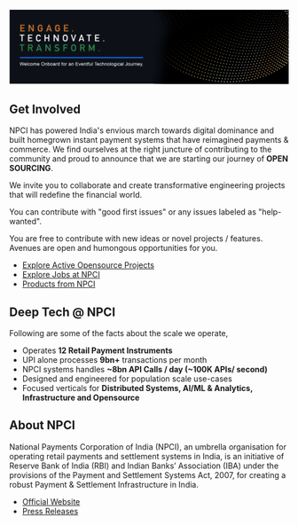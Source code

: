 [![ National Payments Corporation of India](https://raw.githubusercontent.com/npci/.github/main/profile/images/npci-org-banner.png)]() 

## Get Involved
NPCI has powered India's envious march towards digital dominance and built homegrown instant payment systems that have reimagined payments & commerce. We find ourselves at the right juncture of contributing to the community and proud to announce that we are starting our journey of **OPEN SOURCING**.

We invite you to collaborate and create transformative engineering projects that will redefine the financial world. 

You can contribute with "good first issues" or any issues labeled as "help-wanted".

You are free to contribute with new ideas or novel projects / features. Avenues are open and humongous opportunities for you.

- [Explore Active Opensource Projects](https://github.com/orgs/npci/repositories)
- [Explore Jobs at NPCI](https://www.npci.org.in/work-with-us/current-openings)
- [Products from NPCI](https://www.npci.org.in)

## Deep Tech @ NPCI
Following are some of the facts about the scale we operate, 
- Operates **12 Retail Payment Instruments**
- UPI alone processes **9bn+** transactions per month
- NPCI systems handles **~8bn API Calls / day (~100K APIs/ second)**
- Designed and engineered for population scale use-cases
- Focused verticals for **Distributed Systems, AI/ML & Analytics, Infrastructure and Opensource**

## About NPCI
National Payments Corporation of India (NPCI), an umbrella organisation for operating retail payments and settlement systems in India, is an initiative of Reserve Bank of India (RBI) and Indian Banks’ Association (IBA) under the provisions of the Payment and Settlement Systems Act, 2007, for creating a robust Payment & Settlement Infrastructure in India.

- [Official Website](https://www.npci.org.in)
- [Press Releases](https://www.npci.org.in/npci-in-news/press-releases)
